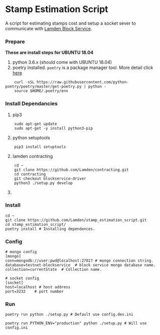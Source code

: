 # Stamp Estimation Script

A script for estimating stamps cost and setup a socket sever to communicate with [Lamden Block Service](https://github.com/Lamden/lamden_block_service).

### Prepare
**These are install steps for UBUNTU 18.04**

1. python 3.6.x (should come with UBUNTU 18.04)
2. poetry installed. `poetry` is a package manager tool. More detail click [here](https://python-poetry.org/docs)
```
    curl -sSL https://raw.githubusercontent.com/python-poetry/poetry/master/get-poetry.py | python -
    source $HOME/.poetry/env
```

### Install Dependancies
1. pip3
```
    sudo apt-get update
    sudo apt-get -y install python3-pip
```

2. python setuptools
```
    pip3 install setuptools
```

2. lamden contracting
```
    cd ~
    git clone https://github.com/Lamden/contracting.git
    cd contracting
    git checkout blockservice-driver
    python3 ./setup.py develop
```

3. 

### Install
```
cd ~
git clone https://github.com/Lamden/stamp_estimation_script.git 
cd stamp_estimation_script/
poetry install # Installing dependences.

```

### Config
```
# mongo config
[mongo]
conn=mongodb://user:pwd@localhost:27017 # mongo connection string.
database=testnet-blockservice  # block service mongo database name.
collection=currentState  # Collection name.

# socket config
[socket]
host=localhost # host address
port=3232    # port number
```

### Run
```
poetry run python ./setup.py # Default use config.dev.ini

poetry run PYTHON_ENV="production" python ./setup.py # Will use config.ini
```